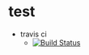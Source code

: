 # test
- travis ci
  - [![Build Status](https://travis-ci.org/mkurone/test.svg?branch=master)](https://travis-ci.org/mkurone/test)
